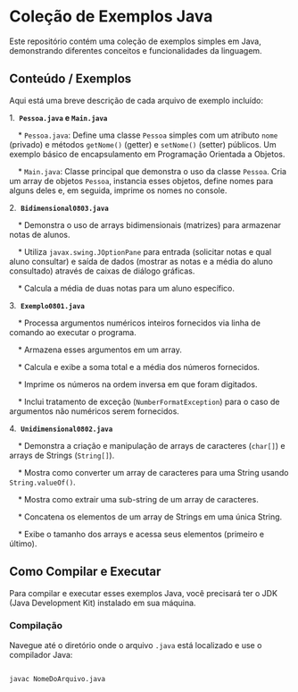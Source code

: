 # Coleção de Exemplos Java



Este repositório contém uma coleção de exemplos simples em Java, demonstrando diferentes conceitos e funcionalidades da linguagem.



## Conteúdo / Exemplos



Aqui está uma breve descrição de cada arquivo de exemplo incluído:



1.  **`Pessoa.java` e `Main.java`**

    * `Pessoa.java`: Define uma classe `Pessoa` simples com um atributo `nome` (privado) e métodos `getNome()` (getter) e `setNome()` (setter) públicos. Um exemplo básico de encapsulamento em Programação Orientada a Objetos.

    * `Main.java`: Classe principal que demonstra o uso da classe `Pessoa`. Cria um array de objetos `Pessoa`, instancia esses objetos, define nomes para alguns deles e, em seguida, imprime os nomes no console.



2.  **`Bidimensional0803.java`**

    * Demonstra o uso de arrays bidimensionais (matrizes) para armazenar notas de alunos.

    * Utiliza `javax.swing.JOptionPane` para entrada (solicitar notas e qual aluno consultar) e saída de dados (mostrar as notas e a média do aluno consultado) através de caixas de diálogo gráficas.

    * Calcula a média de duas notas para um aluno específico.



3.  **`Exemplo0801.java`**

    * Processa argumentos numéricos inteiros fornecidos via linha de comando ao executar o programa.

    * Armazena esses argumentos em um array.

    * Calcula e exibe a soma total e a média dos números fornecidos.

    * Imprime os números na ordem inversa em que foram digitados.

    * Inclui tratamento de exceção (`NumberFormatException`) para o caso de argumentos não numéricos serem fornecidos.



4.  **`Unidimensional0802.java`**

    * Demonstra a criação e manipulação de arrays de caracteres (`char[]`) e arrays de Strings (`String[]`).

    * Mostra como converter um array de caracteres para uma String usando `String.valueOf()`.

    * Mostra como extrair uma sub-string de um array de caracteres.

    * Concatena os elementos de um array de Strings em uma única String.

    * Exibe o tamanho dos arrays e acessa seus elementos (primeiro e último).



## Como Compilar e Executar



Para compilar e executar esses exemplos Java, você precisará ter o JDK (Java Development Kit) instalado em sua máquina.



### Compilação



Navegue até o diretório onde o arquivo `.java` está localizado e use o compilador Java:



```bash

javac NomeDoArquivo.java
